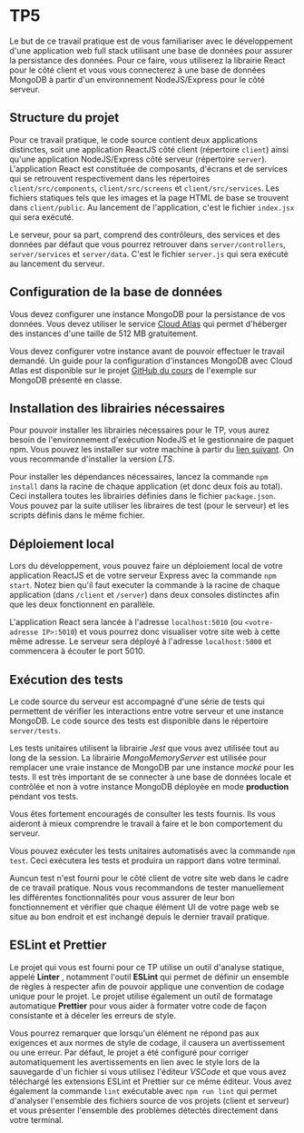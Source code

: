 # TP5

Le but de ce travail pratique est de vous familiariser avec le développement d'une application web full stack utilisant une base de données pour assurer la persistance des données. Pour ce faire, vous utiliserez la librairie React pour le côté client et vous vous connecterez à une base de données MongoDB à partir d'un environnement NodeJS/Express pour le côté serveur.

## Structure du projet

Pour ce travail pratique, le code source contient deux applications distinctes, soit une application ReactJS côté client (répertoire `client`) ainsi qu'une application NodeJS/Express côté serveur (répertoire `server`). L'application React est constituée de composants, d'écrans et de services qui se retrouvent respectivement dans les répertoires `client/src/components`, `client/src/screens` et `client/src/services`. Les fichiers statiques tels que les images et la page HTML de base se trouvent dans `client/public`. Au lancement de l'application, c'est le fichier `index.jsx` qui sera exécuté. 

Le serveur, pour sa part, comprend des contrôleurs, des services et des données par défaut que vous pourrez retrouver dans `server/controllers`, `server/services` et `server/data`. C'est le fichier `server.js` qui sera exécuté au lancement du serveur.

## Configuration de la base de données

Vous devez configurer une instance MongoDB pour la persistance de vos données. Vous devez utiliser le service [Cloud Atlas](https://www.mongodb.com/cloud/atlas) qui permet d'héberger des instances d'une taille de 512 MB gratuitement. 

Vous devez configurer votre instance avant de pouvoir effectuer le travail demandé. Un guide pour la configuration d'instances MongoDB avec Cloud Atlas est disponible sur le projet [GitHub du cours](https://github.com/LOG2440/MongoDB/blob/master/README.MD) de l'exemple sur MongoDB présenté en classe.

## Installation des librairies nécessaires

Pour pouvoir installer les librairies nécessaires pour le TP, vous aurez besoin de l'environnement d'exécution NodeJS et le gestionnaire de paquet npm. Vous pouvez les installer sur votre machine à partir du [lien suivant](https://nodejs.org/en/download/). On vous recommande d'installer la version _LTS_.

Pour installer les dépendances nécessaires, lancez la commande `npm install` dans la racine de chaque application (et donc deux fois au total). Ceci installera toutes les librairies définies dans le fichier `package.json`. Vous pouvez par la suite utiliser les libraires de test (pour le serveur) et les scripts définis dans le même fichier.

## Déploiement local

Lors du développement, vous pouvez faire un déploiement local de votre application ReactJS et de votre serveur Express avec la commande `npm start`. Notez bien qu'il faut executer la commande à la racine de chaque application (dans `/client` et `/server`) dans deux consoles distinctes afin que les deux fonctionnent en parallèle. 

L'application React sera lancée à l'adresse `localhost:5010` (ou `<votre-adresse IP>:5010`) et vous pourrez donc visualiser votre site web à cette même adresse. Le serveur sera déployé à l'adresse `localhost:5000` et commencera à écouter le port 5010.


## Exécution des tests

Le code source du serveur est accompagné d'une série de tests qui permettent de vérifier les interactions entre votre serveur et une instance MongoDB. Le code source des tests est disponible dans le répertoire `server/tests`.

Les tests unitaires utilisent la librairie _Jest_ que vous avez utilisée tout au long de la session. La librairie _MongoMemoryServer_ est utilisée pour remplacer une vraie instance de MongoDB par une instance _mocké_ pour les tests. Il est très important de se connecter à une base de données locale et contrôlée et non à votre instance MongoDB déployée en mode __production__ pendant vos tests.

Vous êtes fortement encouragés de consulter les tests fournis. Ils vous aideront à mieux comprendre le travail à faire et le bon comportement du serveur.

Vous pouvez exécuter les tests unitaires automatisés avec la commande `npm test`. Ceci exécutera les tests et produira un rapport dans votre terminal.

Auncun test n'est fourni pour le côté client de votre site web dans le cadre de ce travail pratique. Nous vous recommandons de tester manuellement les différentes fonctionnalités pour vous assurer de leur bon fonctionnement et vérifier que chaque élément UI de votre page web se situe au bon endroit et est inchangé depuis le dernier travail pratique.

## ESLint et Prettier

Le projet qui vous est fourni pour ce TP utilise un outil d'analyse statique, appelé __Linter__ , notamment l'outil __ESLint__ qui permet de définir un ensemble de règles à respecter afin de pouvoir applique une convention de codage unique pour le projet. Le projet utilise également un outil de formatage automatique __Prettier__ pour vous aider à formater votre code de façon consistante et à déceler les erreurs de style. 

Vous pourrez remarquer que lorsqu'un élément ne répond pas aux exigences et aux normes de style de codage, il causera un avertissement ou une erreur. Par défaut, le projet a été configuré pour corriger automatiquement les avertissements en lien avec le style lors de la sauvegarde d'un fichier si vous utilisez l'éditeur _VSCode_ et que vous avez téléchargé les extensions ESLint et Prettier sur ce même éditeur. Vous avez également la commande `lint` exécutable avec `npm run lint` qui permet d'analyser l'ensemble des fichiers source de vos projets (client et serveur) et vous présenter l'ensemble des problèmes détectés directement dans votre terminal.

